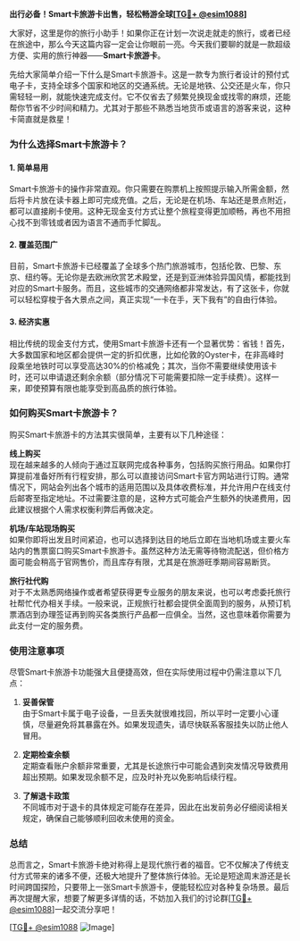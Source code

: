 **出行必备！Smart卡旅游卡出售，轻松畅游全球[[TG💪+ @esim1088](https://t.me/s/esim1088)]**

大家好，这里是你的旅行小助手！如果你正在计划一次说走就走的旅行，或者已经在旅途中，那么今天这篇内容一定会让你眼前一亮。今天我们要聊的就是一款超级方便、实用的旅行神器——**Smart卡旅游卡**。

先给大家简单介绍一下什么是Smart卡旅游卡。这是一款专为旅行者设计的预付式电子卡，支持全球多个国家和地区的交通系统。无论是地铁、公交还是火车，你只需轻轻一刷，就能快速完成支付。它不仅省去了频繁兑换现金或找零的麻烦，还能帮你节省不少时间和精力。尤其对于那些不熟悉当地货币或语言的游客来说，这种卡简直就是救星！

### 为什么选择Smart卡旅游卡？

#### 1. 简单易用

Smart卡旅游卡的操作非常直观。你只需要在购票机上按照提示输入所需金额，然后将卡片放在读卡器上即可完成充值。之后，无论是在机场、车站还是景点附近，都可以直接刷卡使用。这种无现金支付方式让整个旅程变得更加顺畅，再也不用担心找不到零钱或者因为语言不通而手忙脚乱。

#### 2. 覆盖范围广

目前，Smart卡旅游卡已经覆盖了全球多个热门旅游城市，包括伦敦、巴黎、东京、纽约等。无论你是去欧洲欣赏艺术殿堂，还是到亚洲体验异国风情，都能找到对应的Smart卡服务。而且，这些城市的交通网络都非常发达，有了这张卡，你就可以轻松穿梭于各大景点之间，真正实现“一卡在手，天下我有”的自由行体验。

#### 3. 经济实惠

相比传统的现金支付方式，使用Smart卡旅游卡还有一个显著优势：省钱！首先，大多数国家和地区都会提供一定的折扣优惠，比如伦敦的Oyster卡，在非高峰时段乘坐地铁时可以享受高达30%的价格减免；其次，当你不需要继续使用该卡时，还可以申请退还剩余余额（部分情况下可能需要扣除一定手续费）。这样一来，即使预算有限也能享受到高品质的旅行体验。

### 如何购买Smart卡旅游卡？

购买Smart卡旅游卡的方法其实很简单，主要有以下几种途径：

**线上购买**  
现在越来越多的人倾向于通过互联网完成各种事务，包括购买旅行用品。如果你打算提前准备好所有行程安排，那么可以直接访问Smart卡官方网站进行订购。通常情况下，网站会列出各个城市的适用范围以及具体收费标准，并允许用户在线支付后邮寄至指定地址。不过需要注意的是，这种方式可能会产生额外的快递费用，因此建议根据个人需求权衡利弊后再做决定。

**机场/车站现场购买**  
如果你即将出发且时间紧迫，也可以选择到达目的地后立即在当地机场或主要火车站内的售票窗口购买Smart卡旅游卡。虽然这种方法无需等待物流配送，但价格方面可能会稍高于官网售价，而且库存有限，尤其是在旅游旺季期间容易断货。

**旅行社代购**  
对于不太熟悉网络操作或者希望获得更专业服务的朋友来说，也可以考虑委托旅行社帮忙代办相关手续。一般来说，正规旅行社都会提供全面周到的服务，从预订机票酒店到办理签证再到购买各类旅行产品都一应俱全。当然，这也意味着你需要为此支付一定的服务费。

### 使用注意事项

尽管Smart卡旅游卡功能强大且便捷高效，但在实际使用过程中仍需注意以下几点：

1. **妥善保管**  
   由于Smart卡属于电子设备，一旦丢失就很难找回，所以平时一定要小心谨慎，尽量避免将其暴露在外。如果发现遗失，请尽快联系客服挂失以防止他人冒用。

2. **定期检查余额**  
   定期查看账户余额非常重要，尤其是长途旅行中可能会遇到突发情况导致费用超出预期。如果发现余额不足，应及时补充以免影响后续行程。

3. **了解退卡政策**  
   不同城市对于退卡的具体规定可能存在差异，因此在出发前务必仔细阅读相关规定，确保自己能够顺利回收未使用的资金。

### 总结

总而言之，Smart卡旅游卡绝对称得上是现代旅行者的福音。它不仅解决了传统支付方式带来的诸多不便，还极大地提升了整体旅行体验。无论是短途周末游还是长时间跨国探险，只要带上一张Smart卡旅游卡，便能轻松应对各种复杂场景。最后再次提醒大家，想要了解更多详情的话，不妨加入我们的讨论群[[TG💪+ @esim1088](https://t.me/s/esim1088)]一起交流分享吧！

[[TG💪+ @esim1088](https://t.me/s/esim1088) ![Image](https://i.postimg.cc/4NQfJmqS/Snipaste-2025-05-13-00-14-12.png)]
